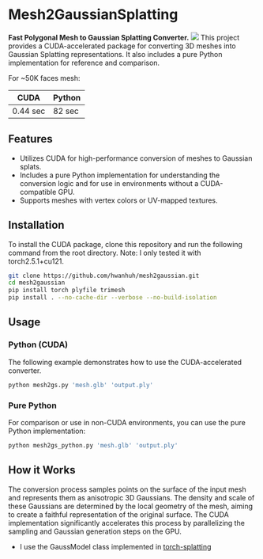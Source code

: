 # Mesh2GaussianSplatting

**Fast Polygonal Mesh to Gaussian Splatting Converter.**
![](./teaser.png)
This project provides a CUDA-accelerated package for converting 3D meshes into Gaussian Splatting representations. 
It also includes a pure Python implementation for reference and comparison.

For ~50K faces mesh: 

| CUDA | Python |
| --- | --- |
| 0.44 sec | 82 sec |

## Features

- Utilizes CUDA for high-performance conversion of meshes to Gaussian splats.
- Includes a pure Python implementation for understanding the conversion logic and for use in environments without a CUDA-compatible GPU.
- Supports meshes with vertex colors or UV-mapped textures.

## Installation

To install the CUDA package, clone this repository and run the following command from the root directory.
Note: I only tested it with torch2.5.1+cu121.

```bash
git clone https://github.com/hwanhuh/mesh2gaussian.git
cd mesh2gaussian
pip install torch plyfile trimesh 
pip install . --no-cache-dir --verbose --no-build-isolation
```

## Usage

### Python (CUDA)

The following example demonstrates how to use the CUDA-accelerated converter.

```bash
python mesh2gs.py 'mesh.glb' 'output.ply'
```

### Pure Python

For comparison or use in non-CUDA environments, you can use the pure Python implementation:

```bash
python mesh2gs_python.py 'mesh.glb' 'output.ply'
```

## How it Works

The conversion process samples points on the surface of the input mesh and represents them as anisotropic 3D Gaussians. 
The density and scale of these Gaussians are determined by the local geometry of the mesh, aiming to create a faithful representation of the original surface.
The CUDA implementation significantly accelerates this process by parallelizing the sampling and Gaussian generation steps on the GPU.

- I use the GaussModel class implemented in [torch-splatting](https://github.com/hbb1/torch-splatting)
